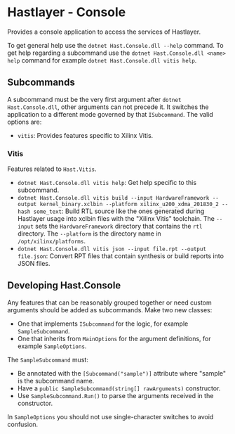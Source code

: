 # Hastlayer - Console

Provides a console application to access the services of Hastlayer.

To get general help use the `dotnet Hast.Console.dll --help` command. To get help regarding a subcommand use the `dotnet Hast.Console.dll <name> help` command for example `dotnet Hast.Console.dll vitis help`.

## Subcommands

A subcommand must be the very first argument after `dotnet Hast.Console.dll`, other arguments can not precede it. It switches the application to a different mode governed by that `ISubcommand`. The valid options are:
- `vitis`: Provides features specific to Xilinx Vitis.

### Vitis

Features related to `Hast.Vitis`.

- `dotnet Hast.Console.dll vitis help`: Get help specific to this subcommand.
- `dotnet Hast.Console.dll vitis build --input HardwareFramework --output kernel_binary.xclbin --platform xilinx_u200_xdma_201830_2 --hash some_text`: Build RTL source like the ones generated during Hastlayer usage into xclbin files with the "Xilinx Vitis" toolchain. The `--input` sets the `HardwareFramework` directory that contains the `rtl` directory. The `--platform` is the directory name in `/opt/xilinx/platforms`. 
- `dotnet Hast.Console.dll vitis json --input file.rpt --output file.json`: Convert RPT files that contain synthesis or build reports into JSON files. 

## Developing Hast.Console

Any features that can be reasonably grouped together or need custom arguments should be added as subcommands. Make two new classes: 

- One that implements `ISubcommand` for the logic, for example `SampleSubcommand`.
- One that inherits from `MainOptions` for the argument definitions, for example `SampleOptions`.

The `SampleSubcommand` must:

- Be annotated with the `[Subcommand("sample")]` attribute where "sample" is the subcommand name.
- Have a `public SampleSubcommand(string[] rawArguments)` constructor.
- Use `SampleSubcommand.Run()` to parse the arguments received in the constructor.

In `SampleOptions` you should not use single-character switches to avoid confusion.
